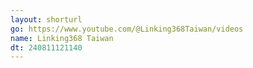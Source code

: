 ```yaml
---
layout: shorturl
go: https://www.youtube.com/@Linking368Taiwan/videos
name: Linking368 Taiwan
dt: 240811121140
---
```

